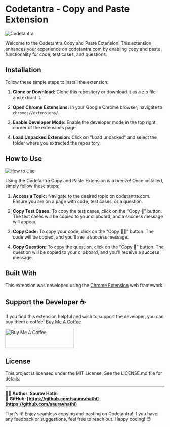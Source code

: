 # Codetantra - Copy and Paste Extension

![Codetantra](https://github.com/sauravhathi/codetantra-enable-copy-and-paste/assets/61316762/fb0a6890-d567-4d24-a13f-f1418524fc74)

Welcome to the Codetantra Copy and Paste Extension! This extension enhances your experience on codetantra.com by enabling copy and paste functionality for code, test cases, and questions.

## Installation

Follow these simple steps to install the extension:

1. **Clone or Download:** Clone this repository or download it as a zip file and extract it.

2. **Open Chrome Extensions:** In your Google Chrome browser, navigate to `chrome://extensions/`.

3. **Enable Developer Mode:** Enable the developer mode in the top right corner of the extensions page.

4. **Load Unpacked Extension:** Click on "Load unpacked" and select the folder where you extracted the repository.

## How to Use

![How to Use](https://github.com/sauravhathi/codetantra-enable-copy-and-paste/assets/61316762/02044f72-da9d-410c-b18f-e613cd28b93c)

Using the Codetantra Copy and Paste Extension is a breeze! Once installed, simply follow these steps:

1. **Access a Topic:** Navigate to the desired topic on codetantra.com. Ensure you are on a page with code, test cases, or a question.

2. **Copy Test Cases:** To copy the test cases, click on the "Copy 🧪" button. The test cases will be copied to your clipboard, and a success message will appear.

3. **Copy Code:** To copy your code, click on the "Copy 🧑‍💻" button. The code will be copied, and you'll see a success message.

4. **Copy Question:** To copy the question, click on the "Copy 📝" button. The question will be copied to your clipboard, and you'll receive a success message.

## Built With

This extension was developed using the [Chrome Extension](https://developer.chrome.com/extensions) web framework.

## Support the Developer ☕

If you find this extension helpful and wish to support the developer, you can buy them a coffee! [Buy Me A Coffee](https://www.buymeacoffee.com/sauravhathi)

<a href="https://www.buymeacoffee.com/sauravhathi" target="_blank"><img src="https://cdn.buymeacoffee.com/buttons/v2/arial-yellow.png" alt="Buy Me A Coffee" style="height: 60px !important;width: 217px !important;" ></a>

## License

This project is licensed under the MIT License. See the LICENSE.md file for details.

---

👨‍💻 **Author: Saurav Hathi**  
🌟 **GitHub: [https://github.com/sauravhathi](https://github.com/sauravhathi)**

That's it! Enjoy seamless copying and pasting on Codetantra! If you have any feedback or suggestions, feel free to reach out. Happy coding! 😊
